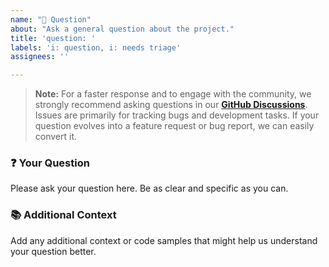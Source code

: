 ```yaml
---
name: "💬 Question"
about: "Ask a general question about the project."
title: 'question: '
labels: 'i: question, i: needs triage'
assignees: ''

---
```


> **Note:** For a faster response and to engage with the community, we strongly recommend asking questions in our [**GitHub Discussions**](https://github.com/origadmin/framework/discussions/new?category=q-a). Issues are primarily for tracking bugs and development tasks. If your question evolves into a feature request or bug report, we can easily convert it.

### ❓ Your Question

Please ask your question here. Be as clear and specific as you can.

### 📚 Additional Context

Add any additional context or code samples that might help us understand your question better.
